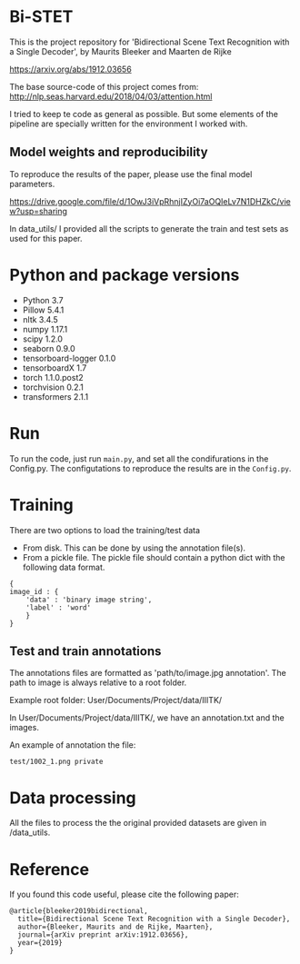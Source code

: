 # Bi-STET

This is the project repository for 'Bidirectional Scene Text Recognition with a Single Decoder', by Maurits Bleeker and Maarten de Rijke

https://arxiv.org/abs/1912.03656

The base source-code of this project comes from: http://nlp.seas.harvard.edu/2018/04/03/attention.html

I tried to keep te code as general as possible. But some elements of the pipeline are specially written for the environment I worked with. 

## Model weights and reproducibility

To reproduce the results of the paper, please use the final model parameters. 

https://drive.google.com/file/d/1OwJ3iVpRhnjIZyOi7aOQIeLv7N1DHZkC/view?usp=sharing

In data_utils/ I provided all the scripts to generate the train and test sets as used for this paper.

# Python and package versions

* Python 3.7 
* Pillow	5.4.1	
* nltk	3.4.5	
* numpy	1.17.1	
* scipy	1.2.0	
* seaborn	0.9.0	
* tensorboard-logger	0.1.0	
* tensorboardX	1.7	
* torch	1.1.0.post2	
* torchvision	0.2.1	
* transformers	2.1.1	

# Run
 
To run the code, just run ```main.py```, and set all the condifurations in the Config.py. The configutations to reproduce the results are in the ```Config.py```.
 
# Training

There are two options to load the training/test data

- From disk. This can be done by using the annotation file(s).
- From a pickle file. The pickle file should contain a python dict with the following data format.

```
{
image_id : { 
    'data' : 'binary image string',
    'label' : 'word'
    }
}

```

## Test and train annotations

The annotations files are formatted as 'path/to/image.jpg annotation'. The path to image is always relative to a root folder.

Example root folder: User/Documents/Project/data/IIITK/

In User/Documents/Project/data/IIITK/, we have an annotation.txt and the images.

An example of annotation the file: 
```
test/1002_1.png private

```

# Data processing

All the files to process the the original provided datasets are given in /data_utils.


# Reference 
If you found this code useful, please cite the following paper:
```
@article{bleeker2019bidirectional,
  title={Bidirectional Scene Text Recognition with a Single Decoder},
  author={Bleeker, Maurits and de Rijke, Maarten},
  journal={arXiv preprint arXiv:1912.03656},
  year={2019}
}
```
